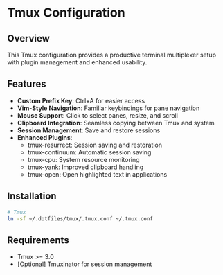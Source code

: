 # Tmux Configuration

## Overview

This Tmux configuration provides a productive terminal multiplexer setup with plugin management and enhanced usability.

## Features

- **Custom Prefix Key**: Ctrl+A for easier access
- **Vim-Style Navigation**: Familiar keybindings for pane navigation
- **Mouse Support**: Click to select panes, resize, and scroll
- **Clipboard Integration**: Seamless copying between Tmux and system
- **Session Management**: Save and restore sessions
- **Enhanced Plugins**:
  - tmux-resurrect: Session saving and restoration
  - tmux-continuum: Automatic session saving
  - tmux-cpu: System resource monitoring
  - tmux-yank: Improved clipboard handling
  - tmux-open: Open highlighted text in applications

## Installation

```bash
# Tmux
ln -sf ~/.dotfiles/tmux/.tmux.conf ~/.tmux.conf
```

## Requirements

- Tmux >= 3.0
- [Optional] Tmuxinator for session management 